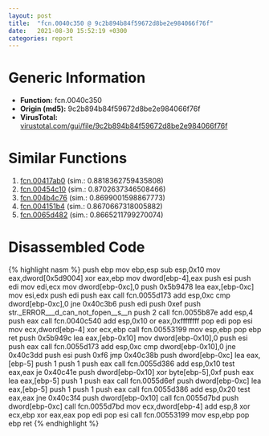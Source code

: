 ```yaml
---
layout: post
title:  "fcn.0040c350 @ 9c2b894b84f59672d8be2e984066f76f"
date:   2021-08-30 15:52:19 +0300
categories: report
---
```


# Generic Information
- **Function:** fcn.0040c350
- **Origin (md5):** 9c2b894b84f59672d8be2e984066f76f
- **VirusTotal:** [virustotal.com/gui/file/9c2b894b84f59672d8be2e984066f76f][virustotal_ref]



# Similar Functions

1. [fcn.00417ab0][similar_1_ref] (sim.: 0.8818362759435808)
2. [fcn.00454c10][similar_2_ref] (sim.: 0.8702637346508466)
3. [fcn.004b4c76][similar_3_ref] (sim.: 0.8699001598867773)
4. [fcn.004151b4][similar_4_ref] (sim.: 0.8670667318005882)
5. [fcn.0065d482][similar_5_ref] (sim.: 0.8665211799270074)


# Disassembled Code

{% highlight nasm %}
push ebp
mov ebp,esp
sub esp,0x10
mov eax,dword[0x5d9004]
xor eax,ebp
mov dword[ebp-4],eax
push esi
push edi
mov edi,ecx
mov dword[ebp-0xc],0
push 0x5b9478
lea eax,[ebp-0xc]
mov esi,edx
push edi
push eax
call fcn.0055d173
add esp,0xc
cmp dword[ebp-0xc],0
jne 0x40c3b6
push edi
push 0xef
push str._ERROR___d_can_not_fopen__s__n
push 2
call fcn.0055b87e
add esp,4
push eax
call fcn.0040c540
add esp,0x10
or eax,0xffffffff
pop edi
pop esi
mov ecx,dword[ebp-4]
xor ecx,ebp
call fcn.00553199
mov esp,ebp
pop ebp
ret 
push 0x5b949c
lea eax,[ebp-0x10]
mov dword[ebp-0x10],0
push esi
push eax
call fcn.0055d173
add esp,0xc
cmp dword[ebp-0x10],0
jne 0x40c3dd
push esi
push 0xf6
jmp 0x40c38b
push dword[ebp-0xc]
lea eax,[ebp-5]
push 1
push 1
push eax
call fcn.0055d386
add esp,0x10
test eax,eax
je 0x40c41e
push dword[ebp-0x10]
xor byte[ebp-5],0xf
push eax
lea eax,[ebp-5]
push 1
push eax
call fcn.0055d6ef
push dword[ebp-0xc]
lea eax,[ebp-5]
push 1
push 1
push eax
call fcn.0055d386
add esp,0x20
test eax,eax
jne 0x40c3f4
push dword[ebp-0x10]
call fcn.0055d7bd
push dword[ebp-0xc]
call fcn.0055d7bd
mov ecx,dword[ebp-4]
add esp,8
xor ecx,ebp
xor eax,eax
pop edi
pop esi
call fcn.00553199
mov esp,ebp
pop ebp
ret 
{% endhighlight %}


[similar_1_ref]: /report/fcn.00417ab0@e2ba7f10eb234338a49853c34d7d9c56
[similar_2_ref]: /report/fcn.00454c10@e2ba7f10eb234338a49853c34d7d9c56
[similar_3_ref]: /report/fcn.004b4c76@9c2b894b84f59672d8be2e984066f76f
[similar_4_ref]: /report/fcn.004151b4@9c2b894b84f59672d8be2e984066f76f
[similar_5_ref]: /report/fcn.0065d482@52d540e8e13e0f0bbb8946b2363a382d
[virustotal_ref]: https://www.virustotal.com/gui/file/9c2b894b84f59672d8be2e984066f76f